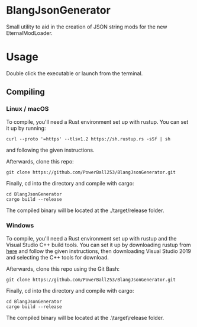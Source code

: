 # BlangJsonGenerator
Small utility to aid in the creation of JSON string mods for the new EternalModLoader.

# Usage
Double click the executable or launch from the terminal.

## Compiling
### Linux / macOS
To compile, you'll need a Rust environment set up with rustup. You can set it up by running:
```
curl --proto '=https' --tlsv1.2 https://sh.rustup.rs -sSf | sh
```
and following the given instructions.

Afterwards, clone this repo:
```
git clone https://github.com/PowerBall253/BlangJsonGenerator.git
```

Finally, cd into the directory and compile with cargo:
```
cd BlangJsonGenerator
cargo build --release
```
The compiled binary will be located at the ./target/release folder.

### Windows
To compile, you'll need a Rust environment set up with rustup and the Visual Studio C++ build tools. You can set it up by downloading rustup from [here](https://www.rust-lang.org/tools/install) and follow the given instructions, then downloading Visual Studio 2019 and selecting the C++ tools for download.

Afterwards, clone this repo using the Git Bash:
```
git clone https://github.com/PowerBall253/BlangJsonGenerator.git
```

Finally, cd into the directory and compile with cargo:
```
cd BlangJsonGenerator
cargo build --release
```
The compiled binary will be located at the .\target\release folder.
